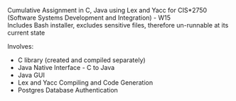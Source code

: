 Cumulative Assignment in C, Java using Lex and Yacc for CIS*2750 (Software Systems Development and Integration) - W15  
Includes Bash installer, excludes sensitive files, therefore un-runnable at its current state  

Involves:
* C library (created and compiled separately)
* Java Native Interface - C to Java
* Java GUI
* Lex and Yacc Compiling and Code Generation
* Postgres Database Authentication

